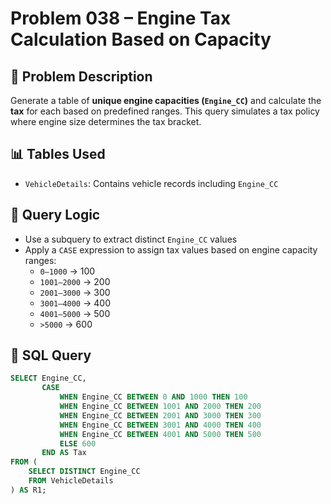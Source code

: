 # Problem 038 – Engine Tax Calculation Based on Capacity

## 🧠 Problem Description

Generate a table of **unique engine capacities (`Engine_CC`)** and calculate the **tax** for each based on predefined ranges. This query simulates a tax policy where engine size determines the tax bracket.

## 📊 Tables Used

- `VehicleDetails`: Contains vehicle records including `Engine_CC`

## 🔗 Query Logic

- Use a subquery to extract distinct `Engine_CC` values
- Apply a `CASE` expression to assign tax values based on engine capacity ranges:
  - `0–1000` → 100
  - `1001–2000` → 200
  - `2001–3000` → 300
  - `3001–4000` → 400
  - `4001–5000` → 500
  - `>5000` → 600

## 🧾 SQL Query

```sql
SELECT Engine_CC,
       CASE
           WHEN Engine_CC BETWEEN 0 AND 1000 THEN 100
           WHEN Engine_CC BETWEEN 1001 AND 2000 THEN 200
           WHEN Engine_CC BETWEEN 2001 AND 3000 THEN 300
           WHEN Engine_CC BETWEEN 3001 AND 4000 THEN 400
           WHEN Engine_CC BETWEEN 4001 AND 5000 THEN 500
           ELSE 600
       END AS Tax
FROM (
    SELECT DISTINCT Engine_CC
    FROM VehicleDetails
) AS R1;
